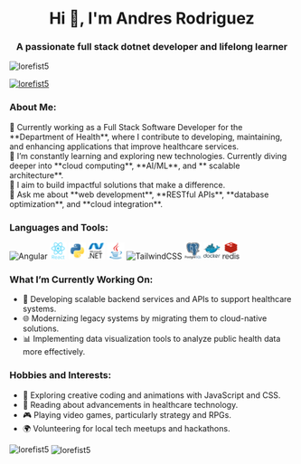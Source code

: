 <h1 align="center">Hi 👋, I'm Andres Rodriguez</h1>
<h3 align="center">A passionate full stack dotnet developer and lifelong learner</h3>

<p align="left"> <img src="https://komarev.com/ghpvc/?username=lorefist5&label=Profile%20views&color=0e75b6&style=flat" alt="lorefist5" /> </p>

<p align="left"> <a href="https://github.com/ryo-ma/github-profile-trophy"><img src="https://github-profile-trophy.vercel.app/?username=lorefist5" alt="lorefist5" /></a> </p>

<h3 align="left">About Me:</h3>
<p align="left">
🌟 Currently working as a Full Stack Software Developer for the **Department of Health**, where I contribute to developing, maintaining, and enhancing applications that improve healthcare services.<br>
🌱 I’m constantly learning and exploring new technologies. Currently diving deeper into **cloud computing**, **AI/ML**, and ** scalable architecture**.<br>
🎯 I aim to build impactful solutions that make a difference.<br>
💬 Ask me about **web development**, **RESTful APIs**, **database optimization**, and **cloud integration**.<br>
</p>

### Languages and Tools:

<p align="left">
  <img src="https://angular.io/assets/images/logos/angular/angular.svg" alt="Angular" width="30" height="30"/>
  <img src="https://raw.githubusercontent.com/devicons/devicon/master/icons/react/react-original-wordmark.svg" alt="React" width="30" height="30"/>
  <img src="https://raw.githubusercontent.com/devicons/devicon/master/icons/python/python-original.svg" alt="Python" width="30" height="30"/>
  <img src="https://raw.githubusercontent.com/devicons/devicon/master/icons/dot-net/dot-net-original-wordmark.svg" alt="DotNet" width="30" height="30"/>
  <img src="https://raw.githubusercontent.com/devicons/devicon/master/icons/java/java-original.svg" alt="Java" width="30" height="30"/>
  <img src="https://www.vectorlogo.zone/logos/tailwindcss/tailwindcss-icon.svg" alt="TailwindCSS" width="30" height="30"/>
  <img src="https://raw.githubusercontent.com/devicons/devicon/master/icons/postgresql/postgresql-original-wordmark.svg" alt="PostgreSQL" width="30" height="30"/>
  <img src="https://raw.githubusercontent.com/devicons/devicon/master/icons/docker/docker-original-wordmark.svg" alt="Docker" width="30" height="30"/>
  <img src="https://raw.githubusercontent.com/devicons/devicon/master/icons/redis/redis-original-wordmark.svg" alt="Redis" width="30" height="30"/>
</p>


<h3 align="left">What I’m Currently Working On:</h3>
<ul>
  <li>🚀 Developing scalable backend services and APIs to support healthcare systems.</li>
  <li>🌐 Modernizing legacy systems by migrating them to cloud-native solutions.</li>
  <li>📊 Implementing data visualization tools to analyze public health data more effectively.</li>
</ul>

<h3 align="left">Hobbies and Interests:</h3>
<ul>
  <li>🎨 Exploring creative coding and animations with JavaScript and CSS.</li>
  <li>📖 Reading about advancements in healthcare technology.</li>
  <li>🎮 Playing video games, particularly strategy and RPGs.</li>
  <li>🌍 Volunteering for local tech meetups and hackathons.</li>
</ul>

<p><img align="left" src="https://github-readme-stats.vercel.app/api/top-langs?username=lorefist5&show_icons=true&locale=en&layout=compact" alt="lorefist5" /></p>

<p>&nbsp;<img align="center" src="https://github-readme-stats.vercel.app/api?username=lorefist5&show_icons=true&locale=en" alt="lorefist5" /></p>
